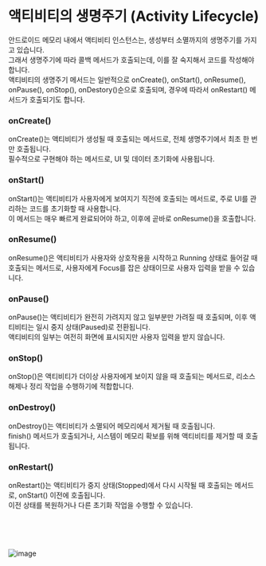 # 액티비티의 생명주기 (Activity Lifecycle)
안드로이드 메모리 내에서 액티비티 인스턴스는, 생성부터 소멸까지의 생명주기를 가지고 있습니다.<br>
그래서 생명주기에 따라 콜백 메서드가 호출되는데, 이를 잘 숙지해서 코드를 작성해야 합니다.<br>
액티비티의 생명주기 메서드는 일반적으로 onCreate(), onStart(), onResume(), onPause(), onStop(), onDestory()순으로 호출되며, 경우에 따라서 onRestart() 메서드가 호출되기도 합니다.

### onCreate()
onCreate()는 액티비티가 생성될 때 호출되는 메서드로, 전체 생명주기에서 최초 한 번만 호출됩니다.<br>
필수적으로 구현해야 하는 메서드로, UI 및 데이터 초기화에 사용됩니다.

### onStart()
onStart()는 액티비티가 사용자에게 보여지기 직전에 호출되는 메서드로, 주로 UI를 관리하는 코드를 초기화할 때 사용합니다.<br>
이 메서드는 매우 빠르게 완료되어야 하고, 이후에 곧바로 onResume()을 호출합니다.

### onResume()
onResume()은 액티비티가 사용자와 상호작용을 시작하고 Running 상태로 들어갈 때 호출되는 메서드로, 사용자에게 Focus를 잡은 상태이므로 사용자 입력을 받을 수 있습니다.<br>

### onPause()
onPause()는 액티비티가 완전히 가려지지 않고 일부분만 가려질 때 호출되며, 이후 액티비티는 일시 중지 상태(Paused)로 전환됩니다.<br>
액티비티의 일부는 여전히 화면에 표시되지만 사용자 입력을 받지 않습니다.

### onStop()
onStop()은 액티비티가 더이상 사용자에게 보이지 않을 때 호출되는 메서드로, 리소스 해제나 정리 작업을 수행하기에 적합합니다.

### onDestroy()
onDestroy()는 액티비티가 소멸되어 메모리에서 제거될 때 호출됩니다.<br>
finish() 메서드가 호출되거나, 시스템이 메모리 확보를 위해 액티비티를 제거할 때 호출됩니다.

### onRestart()
onRestart()는 액티비티가 중지 상태(Stopped)에서 다시 시작될 때 호출되는 메서드로, onStart() 이전에 호출됩니다.<br>
이전 상태를 복원하거나 다른 초기화 작업을 수행할 수 있습니다.

<br>
<br>
<br>

![image](https://github.com/sdhong0609/Tech-Study/assets/78577085/e0bfe17b-46ff-4eb2-8926-b65938312771)


